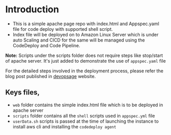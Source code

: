 # Introduction

* This is a simple apache page repo with index.html and Appspec.yaml file for code deploy with supported shell script.
* Index file will be deployed on to Amazon Linux Server which is under auto Scaling and CICD for the same will be managed using the CodeDeploy and Code Pipeline.

**Note:** Scripts under the scripts folder does not require steps like stop/start of apache server. It's just added to demonstrate the use of `appspec.yaml` file

For the detailed steps involved in the deployment process, please refer the blog post published in [devopsage](https://devopsage.com) website.

## Keys files,
- `web` folder contains the simple index.html file which is to be deployed in apache server
- `scripts` folder contains all the `shell` scripts used in `appspec.yml` file
- `userData.sh` scripts is passed at the time of launching the instance to install aws cli and installing the `codedeploy agent`